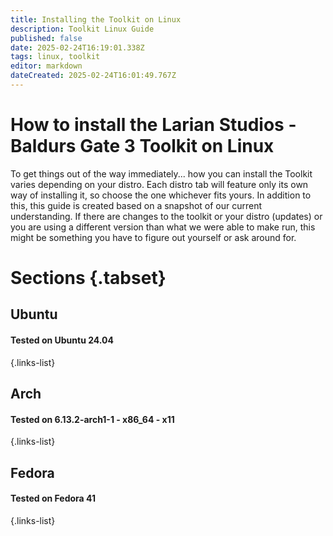 ```yaml
---
title: Installing the Toolkit on Linux
description: Toolkit Linux Guide
published: false
date: 2025-02-24T16:19:01.338Z
tags: linux, toolkit
editor: markdown
dateCreated: 2025-02-24T16:01:49.767Z
---
```


# How to install the Larian Studios - Baldurs Gate 3 Toolkit on Linux

To get things out of the way immediately... how you can install the Toolkit varies depending on your distro.
Each distro tab will feature only its own way of installing it, so choose the one whichever fits yours.
In addition to this, this guide is created based on a snapshot of our current understanding. If there are changes to the toolkit or your distro (updates) or you are using a different version than what we were able to make run, this might be something you have to figure out yourself or ask around for.

# Sections {.tabset}

## Ubuntu
#### Tested on Ubuntu 24.04

{.links-list}

## Arch
#### Tested on 6.13.2-arch1-1 - x86_64 - x11


{.links-list}


## Fedora
#### Tested on Fedora 41


{.links-list}